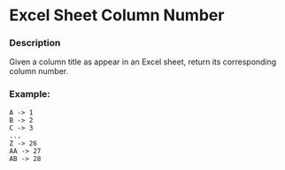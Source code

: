 # Excel Sheet Column Number

### Description
Given a column title as appear in an Excel sheet, return its corresponding column number.

### Example:
```
A -> 1
B -> 2
C -> 3
...
Z -> 26
AA -> 27
AB -> 28 
```
